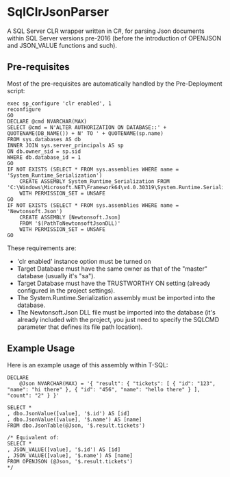 # SqlClrJsonParser

A SQL Server CLR wrapper written in C#, for parsing Json documents within SQL Server versions pre-2016 (before the introduction of OPENJSON and JSON_VALUE functions and such).

## Pre-requisites

Most of the pre-requisites are automatically handled by the Pre-Deployment script:

```
exec sp_configure 'clr enabled', 1
reconfigure
GO
DECLARE @cmd NVARCHAR(MAX)
SELECT @cmd = N'ALTER AUTHORIZATION ON DATABASE::' + QUOTENAME(DB_NAME()) + N' TO ' + QUOTENAME(sp.name)
FROM sys.databases AS db
INNER JOIN sys.server_principals AS sp
ON db.owner_sid = sp.sid
WHERE db.database_id = 1
GO
IF NOT EXISTS (SELECT * FROM sys.assemblies WHERE name = 'System_Runtime_Serialization')
	CREATE ASSEMBLY System_Runtime_Serialization FROM 'C:\Windows\Microsoft.NET\Framework64\v4.0.30319\System.Runtime.Serialization.dll'
	WITH PERMISSION_SET = UNSAFE
GO
IF NOT EXISTS (SELECT * FROM sys.assemblies WHERE name = 'Newtonsoft.Json')
	CREATE ASSEMBLY [Newtonsoft.Json]
	FROM '$(PathToNewtonsoftJsonDLL)'
	WITH PERMISSION_SET = UNSAFE
GO
```

These requirements are:

- 'clr enabled' instance option must be turned on
- Target Database must have the same owner as that of the "master" database (usually it's "sa").
- Target Database must have the TRUSTWORTHY ON setting (already configured in the project settings).
- The System.Runtime.Serialization assembly must be imported into the database.
- The Newtonsoft.Json DLL file must be imported into the database (it's already included with the project, you just need to specify the SQLCMD parameter that defines its file path location).

## Example Usage

Here is an example usage of this assembly within T-SQL:

```
DECLARE
	@Json NVARCHAR(MAX) = '{ "result": { "tickets": [ { "id": "123", "name": "hi there" }, { "id": "456", "name": "hello there" } ], "count": "2" } }'

SELECT *
, dbo.JsonValue([value], '$.id') AS [id]
, dbo.JsonValue([value], '$.name') AS [name]
FROM dbo.JsonTable(@Json, '$.result.tickets')

/* Equivalent of:
SELECT *
, JSON_VALUE([value], '$.id') AS [id]
, JSON_VALUE([value], '$.name') AS [name]
FROM OPENJSON (@Json, '$.result.tickets')
*/
```
